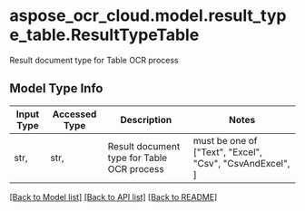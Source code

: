 # aspose_ocr_cloud.model.result_type_table.ResultTypeTable

Result document type for Table OCR process

## Model Type Info
Input Type | Accessed Type | Description | Notes
------------ | ------------- | ------------- | -------------
str,  | str,  | Result document type for Table OCR process | must be one of ["Text", "Excel", "Csv", "CsvAndExcel", ] 

[[Back to Model list]](../../README.md#documentation-for-models) [[Back to API list]](../../README.md#documentation-for-api-endpoints) [[Back to README]](../../README.md)

